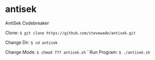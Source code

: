 # antisek
AntiSek Codebreaker

Clone:
```$ git clone https://github.com/stevewade/antisek.git```

Change Dir:
```$ cd antisek```

Change Mode:
```$ chmod 777 antisek.sh```
`
Run Program:
```$ ./antisek.sh```

